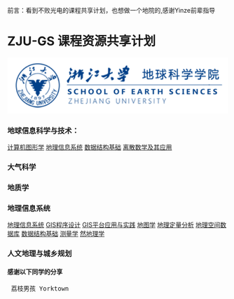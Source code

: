 前言：看到不败光电的课程共享计划，也想做一个地院的,感谢Yinze前辈指导
# ZJU-GS 课程资源共享计划
![image](https://github.com/LITCHIBOY/ZJU-GS/blob/master/Readme_Img/b1dca1d2fb04a2d934705fe0d9f00a7.png?raw=true)


### 地球信息科学与技术：
[计算机图形学](https://github.com/LITCHIBOY/ZJU-GS/tree/master/计算机图形学)
[地理信息系统](https://github.com/LITCHIBOY/ZJU-GS/tree/master/地理信息系统)
[数据结构基础](https://github.com/yorktownting/ZJUGIS_SurvivalGuide/tree/master/数据结构基础)
[离散数学及其应用](https://github.com/LITCHIBOY/ZJU-GS/tree/master/离散数学及其应用)


### 大气科学



### 地质学


### 地理信息系统
[地理信息系统](https://github.com/yorktownting/ZJUGIS_SurvivalGuide/tree/master/地理信息系统)
[GIS程序设计](https://github.com/yorktownting/ZJUGIS_SurvivalGuide/tree/master/GIS程序设计)
[GIS平台应用与实践](https://github.com/yorktownting/ZJUGIS_SurvivalGuide/tree/master/GIS平台应用与实践)
[地图学](https://github.com/yorktownting/ZJUGIS_SurvivalGuide/tree/master/地图学)
[地理定量分析](https://github.com/yorktownting/ZJUGIS_SurvivalGuide/tree/master/地理定量分析)
[地理空间数据库](https://github.com/yorktownting/ZJUGIS_SurvivalGuide/tree/master/地理空间数据库)
[数据结构基础](https://github.com/yorktownting/ZJUGIS_SurvivalGuide/tree/master/数据结构基础)
[测量学](https://github.com/yorktownting/ZJUGIS_SurvivalGuide/tree/master/测量学)
[然地理学](https://github.com/yorktownting/ZJUGIS_SurvivalGuide/tree/master/自然地理学)

### 人文地理与城乡规划









#### 感谢以下同学的分享
  <pre> 荔枝男孩 Yorktown</pre>
